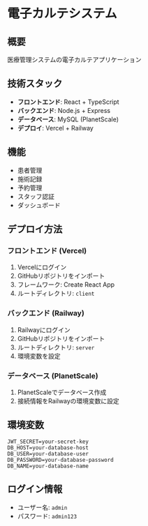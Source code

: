 # 電子カルテシステム

## 概要
医療管理システムの電子カルテアプリケーション

## 技術スタック
- **フロントエンド**: React + TypeScript
- **バックエンド**: Node.js + Express
- **データベース**: MySQL (PlanetScale)
- **デプロイ**: Vercel + Railway

## 機能
- 患者管理
- 施術記録
- 予約管理
- スタッフ認証
- ダッシュボード

## デプロイ方法

### フロントエンド (Vercel)
1. Vercelにログイン
2. GitHubリポジトリをインポート
3. フレームワーク: Create React App
4. ルートディレクトリ: `client`

### バックエンド (Railway)
1. Railwayにログイン
2. GitHubリポジトリをインポート
3. ルートディレクトリ: `server`
4. 環境変数を設定

### データベース (PlanetScale)
1. PlanetScaleでデータベース作成
2. 接続情報をRailwayの環境変数に設定

## 環境変数
```
JWT_SECRET=your-secret-key
DB_HOST=your-database-host
DB_USER=your-database-user
DB_PASSWORD=your-database-password
DB_NAME=your-database-name
```

## ログイン情報
- ユーザー名: `admin`
- パスワード: `admin123`